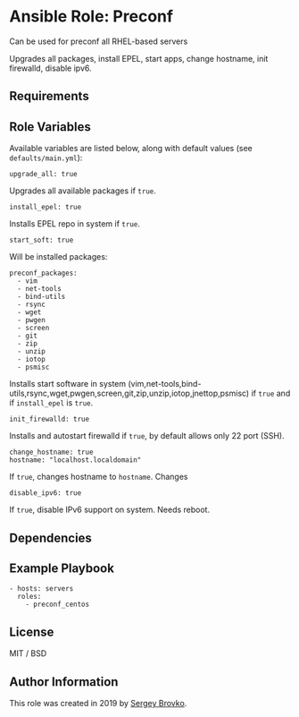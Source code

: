 # Ansible Role: Preconf

Can be used for preconf all RHEL-based servers

Upgrades all packages, install EPEL, start apps, change hostname, init firewalld, disable ipv6.

## Requirements

## Role Variables

Available variables are listed below, along with default values (see `defaults/main.yml`):

    upgrade_all: true

Upgrades all available packages if `true`.

    install_epel: true

Installs EPEL repo in system if `true`.

    start_soft: true   

Will be installed packages:

    preconf_packages:
      - vim
      - net-tools
      - bind-utils
      - rsync
      - wget
      - pwgen
      - screen
      - git
      - zip
      - unzip
      - iotop
      - psmisc

Installs start software in system (vim,net-tools,bind-utils,rsync,wget,pwgen,screen,git,zip,unzip,iotop,jnettop,psmisc) if `true` and if `install_epel` is `true`.

    init_firewalld: true

Installs and autostart firewalld if `true`, by default allows only 22 port (SSH).

    change_hostname: true
    hostname: "localhost.localdomain"

If `true`, changes hostname to `hostname`. Changes

    disable_ipv6: true

If `true`, disable IPv6 support on system. Needs reboot.

## Dependencies


## Example Playbook

    - hosts: servers
      roles:
        - preconf_centos


## License

MIT / BSD

## Author Information

This role was created in 2019 by [Sergey Brovko](http://cyber01.ru/).
